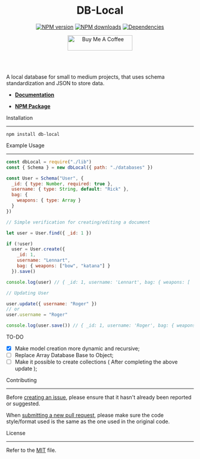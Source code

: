 <div align="center">
	<h1>DB-Local</h1>
	<p>
		<a href="https://www.npmjs.com/package/db-local"><img src="https://img.shields.io/npm/v/db-local.svg?color=3884FF&label=npm" alt="NPM version" /></a>
	<a href="https://www.npmjs.com/package/db-local"><img src="https://img.shields.io/npm/dt/db-local.svg?color=3884FF" alt="NPM downloads" /></a>
	<a href="https://www.npmjs.com/package/db-local"><img src="https://img.shields.io/badge/dependencies-0-brightgreen?color=3884FF" alt="Dependencies" /></a>
	</p>
	<p>
		<a href="https://www.buymeacoffee.com/lenxsr" target="_blank"><img src="https://cdn.buymeacoffee.com/buttons/default-blue.png" alt="Buy Me A Coffee" height="41" width="174"></a>
	</p>
	<br><br>
</div>

A local database for small to medium projects, that uses schema standardization and JSON to store data.

- **[Documentation](https://db-local.gitbook.io/docs/starting)**

- **[NPM Package](https://npmjs.com/package/db-local)**

Installation

---

```
npm install db-local
```

Example Usage

---

```js
const dbLocal = require("./lib")
const { Schema } = new dbLocal({ path: "./databases" })

const User = Schema("User", {
  _id: { type: Number, required: true },
  username: { type: String, default: "Rick" },
  bag: {
    weapons: { type: Array }
  }
})

// Simple verification for creating/editing a document

let user = User.find({ _id: 1 })

if (!user)
  user = User.create({
    _id: 1,
    username: "Lennart",
    bag: { weapons: ["bow", "katana"] }
  }).save()

console.log(user) // { _id: 1, username: 'Lennart', bag: { weapons: [ 'bow', 'katana' ] } }

// Updating User

user.update({ username: "Roger" })
// or
user.username = "Roger"

console.log(user.save()) // { _id: 1, username: 'Roger', bag: { weapons: [ 'bow', 'katana' ] } }
```

TO-DO

- [x] Make model creation more dynamic and recursive;
- [ ] Replace Array Database Base to Object;
- [ ] Make it possible to create collections ( After completing the above update );

Contributing

---

Before [creating an issue](https://github.com/Lenn-xsr/db-local/issues), please ensure that it hasn't already been reported or suggested.

When [submitting a new pull request](https://github.com/Lenn-xsr/db-local/pulls), please make sure the code style/format used is the same as the one used in the original code.

License

---

Refer to the [MIT](https://choosealicense.com/licenses/mit/) file.
